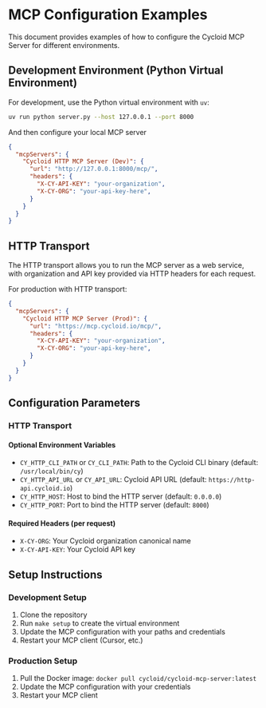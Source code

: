 # MCP Configuration Examples

This document provides examples of how to configure the Cycloid MCP Server for different environments.

## Development Environment (Python Virtual Environment)

For development, use the Python virtual environment with `uv`:
```bash
uv run python server.py --host 127.0.0.1 --port 8000
```
And then configure your local MCP server
```json
{
  "mcpServers": {
    "Cycloid HTTP MCP Server (Dev)": {
      "url": "http://127.0.0.1:8000/mcp/",
      "headers": {
        "X-CY-API-KEY": "your-organization",
        "X-CY-ORG": "your-api-key-here",
      }
    }
  }
}
```


## HTTP Transport

The HTTP transport allows you to run the MCP server as a web service, with organization and API key provided via HTTP headers for each request.

For production with HTTP transport:

```json
{
  "mcpServers": {
    "Cycloid HTTP MCP Server (Prod)": {
      "url": "https://mcp.cycloid.io/mcp/",
      "headers": {
        "X-CY-API-KEY": "your-organization",
        "X-CY-ORG": "your-api-key-here",
      }
    }
  }
}
```

## Configuration Parameters
### HTTP Transport

#### Optional Environment Variables

- `CY_HTTP_CLI_PATH` or `CY_CLI_PATH`: Path to the Cycloid CLI binary (default: `/usr/local/bin/cy`)
- `CY_HTTP_API_URL` or `CY_API_URL`: Cycloid API URL (default: `https://http-api.cycloid.io`)
- `CY_HTTP_HOST`: Host to bind the HTTP server (default: `0.0.0.0`)
- `CY_HTTP_PORT`: Port to bind the HTTP server (default: `8000`)

#### Required Headers (per request)

- `X-CY-ORG`: Your Cycloid organization canonical name
- `X-CY-API-KEY`: Your Cycloid API key

## Setup Instructions

### Development Setup

1. Clone the repository
2. Run `make setup` to create the virtual environment
3. Update the MCP configuration with your paths and credentials
4. Restart your MCP client (Cursor, etc.)

### Production Setup

1. Pull the Docker image: `docker pull cycloid/cycloid-mcp-server:latest`
2. Update the MCP configuration with your credentials
3. Restart your MCP client
